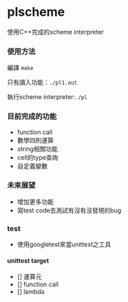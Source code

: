 # plscheme
使用C++完成的scheme interpreter
### 使用方法
編譯 ```make ```

只有讀入功能：```./pl1.out ```

執行scheme interpreter:```./pl ```
### 目前完成的功能
- function call 
- 數學四則運算
- string相關功能
- cell的type查詢
- 自定義變數
### 未來展望
- 增加更多功能
- 寫test code去測試有沒有沒發現的bug
 
### test
- 使用googletest來當unittest之工具
#### unittest target
- [] 運算元
- [] function call
- [] lambda
